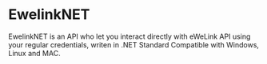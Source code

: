 # EwelinkNET

EwelinkNET is an API who let you interact directly with eWeLink API using your regular credentials, writen in .NET Standard
Compatible with Windows, Linux and MAC.

